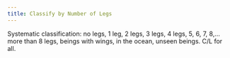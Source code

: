 ```yaml
---
title: Classify by Number of Legs
---
```


Systematic classification:  no legs, 1 leg, 2 legs, 3 legs, 4 legs, 5, 6, 7, 8,... more than 8 legs, beings with wings, in the ocean, unseen beings. C/L for all.